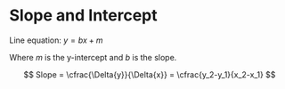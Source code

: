 # Slope and Intercept

Line equation: $y=bx + m$

Where $m$ is the y-intercept and $b$ is the slope.

$$ Slope = \cfrac{\Delta{y}}{\Delta{x}} = \cfrac{y_2-y_1}{x_2-x_1} $$